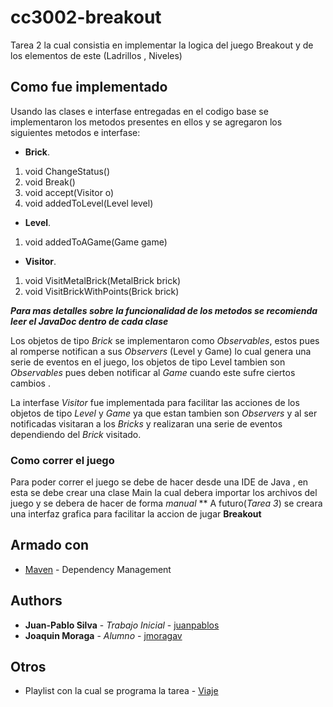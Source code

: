# cc3002-breakout


Tarea 2 la cual consistia en implementar la logica del juego Breakout y de los elementos de este (Ladrillos , Niveles)


## Como fue implementado

Usando las clases e interfase entregadas en el codigo base se implementaron los metodos presentes en ellos y se agregaron los siguientes metodos e interfase:

+ **Brick**. 
1. void ChangeStatus()
2. void Break()
3. void accept(Visitor o)
4. void addedToLevel(Level level)

+ **Level**. 
1. void addedToAGame(Game game)

+ **Visitor**. 
 1. void VisitMetalBrick(MetalBrick brick)
 2. void VisitBrickWithPoints(Brick brick)
 
 *__Para mas detalles sobre la funcionalidad de los metodos se recomienda leer el JavaDoc dentro de cada clase__*
 
Los objetos de tipo *Brick* se implementaron como *Observables*, estos pues al romperse notifican a sus *Observers* (Level y Game) lo cual genera una serie de eventos en el juego, los objetos de tipo Level tambien son *Observables* pues deben notificar al *Game* cuando este sufre ciertos cambios .

La interfase *Visitor* fue implementada para facilitar las acciones de los objetos de tipo *Level* y *Game* ya que estan tambien son *Observers* y al ser notificadas visitaran a los *Bricks* y realizaran una serie de eventos dependiendo del *Brick* visitado.


### Como correr el juego

Para poder correr el juego se debe de hacer desde una IDE de Java , en esta se debe crear una clase Main la cual debera importar los archivos del juego y se debera de hacer de forma *manual*
**
A futuro(*_Tarea 3_*) se creara una interfaz grafica para facilitar la accion de jugar **Breakout**

## Armado con

* [Maven](https://maven.apache.org/) - Dependency Management


## Authors

* **Juan-Pablo Silva** - *Trabajo Inicial* - [juanpablos](https://github.com/juanpablos)
* **Joaquin Moraga** - *Alumno* - [jmoragav](https://github.com/jmoragav)




## Otros

* Playlist con la cual se programa la tarea - [Viaje](https://open.spotify.com/playlist/3Adj8Nww8lEYE0hiP8WJQZ)

